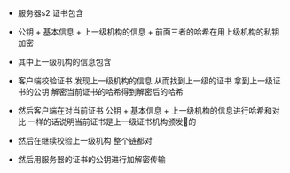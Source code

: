 * 服务器s2 证书包含
* 公钥 + 基本信息 + 上一级机构的信息  + 前面三者的哈希在用上级机构的私钥加密
* 其中上一级机构的信息包含

* 客户端校验证书 发现上一级机构的信息 从而找到上一级的证书 拿到上一级证书的公钥 解密当前证书的哈希得到解密后的哈希
* 然后客户端在对当前证书 公钥 + 基本信息 + 上一级机构的信息进行哈希和对比 一样的话说明当前证书是上一级证书机构颁发的
* 然后在继续校验上一级机构 整个链都对
* 然后用服务器的证书的公钥进行加解密传输